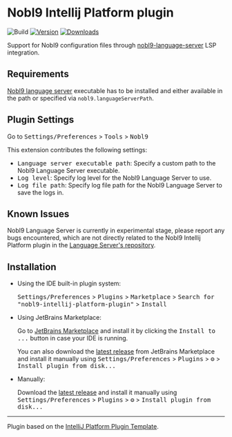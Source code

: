 <!-- markdownlint-disable no-inline-html -->

# Nobl9 Intellij Platform plugin

![Build](https://github.com/nobl9/nobl9-intellij-platform-plugin/workflows/Build/badge.svg)
[![Version](https://img.shields.io/jetbrains/plugin/v/27319-nobl9.svg)](https://plugins.jetbrains.com/plugin/27319-nobl9)
[![Downloads](https://img.shields.io/jetbrains/plugin/d/27319-nobl9.svg)](https://plugins.jetbrains.com/plugin/27319-nobl9)

<!-- Plugin description -->
Support for Nobl9 configuration files through
[nobl9-language-server](https://github.com/nobl9/nobl9-language-server)
LSP integration.
<!-- Plugin description end -->

## Requirements

[Nobl9 language server](https://github.com/nobl9/nobl9-language-server)
executable has to be installed and either available in the path or
specified via `nobl9.languageServerPath`.

## Plugin Settings

Go to
<kbd>Settings/Preferences</kbd> >
<kbd>Tools</kbd> >
<kbd>Nobl9</kbd>

This extension contributes the following settings:

- <kbd>Language server executable path</kbd>:
  Specify a custom path to the Nobl9 Language Server executable.
- <kbd>Log level</kbd>:
  Specify log level for the Nobl9 Language Server to use.
- <kbd>Log file path</kbd>:
  Specify log file path for the Nobl9 Language Server to save the logs in.

## Known Issues

Nobl9 Language Server is currently in experimental stage,
please report any bugs encountered,
which are not directly related to the Nobl9 Intellij Platform plugin in the
[Language Server's repository](https://github.com/nobl9/nobl9-language-server).

## Installation

- Using the IDE built-in plugin system:

  <kbd>Settings/Preferences</kbd> >
  <kbd>Plugins</kbd> >
  <kbd>Marketplace</kbd> >
  <kbd>Search for "nobl9-intellij-platform-plugin"</kbd> >
  <kbd>Install</kbd>

- Using JetBrains Marketplace:

  Go to [JetBrains Marketplace](https://plugins.jetbrains.com/plugin/27319-nobl9)
  and install it by clicking the <kbd>Install to ...</kbd> button
  in case your IDE is running.

  You can also download the
  [latest release](https://plugins.jetbrains.com/plugin/27319-nobl9/versions)
  from JetBrains Marketplace and install it manually using
  <kbd>Settings/Preferences</kbd> >
  <kbd>Plugins</kbd> >
  <kbd>⚙️</kbd> >
  <kbd>Install plugin from disk...</kbd>

- Manually:

  Download the [latest release](https://github.com/nobl9/nobl9-intellij-platform-plugin/releases/latest)
  and install it manually using
  <kbd>Settings/Preferences</kbd> >
  <kbd>Plugins</kbd> >
  <kbd>⚙️</kbd> >
  <kbd>Install plugin from disk...</kbd>

---
Plugin based on the [IntelliJ Platform Plugin Template][template].

[template]: https://github.com/JetBrains/intellij-platform-plugin-template

[docs:plugin-description]: https://plugins.jetbrains.com/docs/intellij/plugin-user-experience.html#plugin-description-and-presentation

